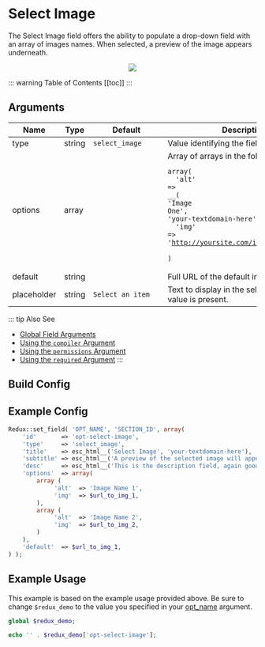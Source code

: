 # Select Image

The Select Image field offers the ability to populate a drop-down field with an array of images names.  When selected, a preview of the image appears 
underneath.

<span style="display:block;text-align:center">![](./img/select_image.png)</span>

::: warning Table of Contents
[[toc]]
:::

## Arguments
|Name|Type|<div style="width:135px;">Default</div>|Description|
|--- |--- |--- |--- |
|type|string|`select_image`|Value identifying the field type.|
|options|array||Array of arrays in the following format:<br /><pre class="language-php codecopy-enabled"><code><span class="token keyword">array</span><span class="token punctuation">(</span><br />&nbsp;&nbsp;<span class="token single-quoted-string string">'alt'</span> <span class="token operator">=</span><span class="token operator">&gt;</span> <span class="token function">__</span><span class="token punctuation">(</span> <span class="token single-quoted-string string">'Image One'</span><span class="token punctuation">,</span> <span class="token single-quoted-string string">'your-textdomain-here'</span><span class="token punctuation">)</span><span class="token punctuation">,</span><br />&nbsp;&nbsp;<span class="token single-quoted-string string">'img'</span> <span class="token operator">=</span><span class="token operator">&gt;</span> <span class="token single-quoted-string string">'http://yoursite.com/image.png'</span> </span><br/>)</code></pre>|
|default|string||Full URL of the default image.|
|placeholder|string|`Select an item`|Text to display in the selector when no value is present.|

::: tip Also See
- [Global Field Arguments](../configuration/fields/arguments.md)
- [Using the `compiler` Argument](../configuration/fields/compiler.md)
- [Using the `permissions` Argument](../configuration/fields/permissions.md)
- [Using the `required` Argument](../configuration/fields/required.md)
:::




## Build Config
<script>
import builder from './select-image.json';
export default {
    data () {
        return {
            builder: builder,
            defaults: {}
        };
    }
}
</script>
<builder :builder_json="builder" :builder_defaults="defaults" />

## Example Config
```php
Redux::set_field( 'OPT_NAME', 'SECTION_ID', array(
    'id'       => 'opt-select-image',
    'type'     => 'select_image',
    'title'    => esc_html__('Select Image', 'your-textdomain-here'),
    'subtitle' => esc_html__('A preview of the selected image will appear underneath the select box.', 'your-textdomain-here'),
    'desc'     => esc_html__('This is the description field, again good for additional info.', 'your-textdomain-here'),
    'options'  => array(
        array (
             'alt'  => 'Image Name 1',
             'img'  => $url_to_img_1,
        ),
        array (
             'alt'  => 'Image Name 2',
             'img'  => $url_to_img_2,
        )
    ),
    'default'  => $url_to_img_1,
) );
```

## Example Usage
This example is based on the example usage provided above. Be sure to change `$redux_demo` to the value you specified in your [opt_name](../configuration/global_arguments.md#opt_name) argument.

```php
global $redux_demo;

echo '' . $redux_demo['opt-select-image'];
```

